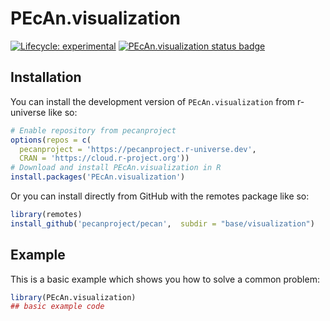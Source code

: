 
# PEcAn.visualization

<!-- badges: start -->

[![Lifecycle: experimental](https://img.shields.io/badge/lifecycle-experimental-orange.svg)](https://lifecycle.r-lib.org/articles/stages.html#experimental)
[![PEcAn.visualization status badge](https://pecanproject.r-universe.dev/badges/PEcAn.visualization)](https://pecanproject.r-universe.dev/PEcAn.visualization)

<!-- badges: end -->

## Installation

You can install the development version of `PEcAn.visualization` from r-universe like so:

``` r
# Enable repository from pecanproject
options(repos = c(
  pecanproject = 'https://pecanproject.r-universe.dev',
  CRAN = 'https://cloud.r-project.org'))
# Download and install PEcAn.visualization in R
install.packages('PEcAn.visualization')
```

Or you can install directly from GitHub with the remotes package like so:

``` r
library(remotes)
install_github('pecanproject/pecan',  subdir = "base/visualization")
```

## Example

This is a basic example which shows you how to solve a common problem:

``` r
library(PEcAn.visualization)
## basic example code
```

